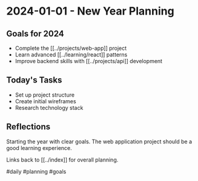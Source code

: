 # 2024-01-01 - New Year Planning

## Goals for 2024
- Complete the [[../projects/web-app]] project
- Learn advanced [[../learning/react]] patterns
- Improve backend skills with [[../projects/api]] development

## Today's Tasks
- Set up project structure
- Create initial wireframes
- Research technology stack

## Reflections
Starting the year with clear goals. The web application project should be a good learning experience.

Links back to [[../index]] for overall planning.

#daily #planning #goals